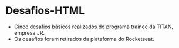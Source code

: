 # Desafios-HTML

- Cinco desafios básicos realizados do programa trainee da TITAN, empresa JR.
- Os desafios foram retirados da plataforma do Rocketseat.



